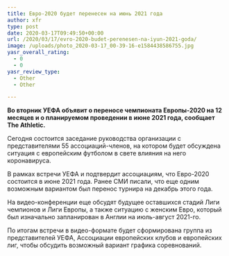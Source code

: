 ```yaml
---
title: Евро-2020 будет перенесен на июнь 2021 года
author: xfr
type: post
date: 2020-03-17T09:49:50+00:00
url: /2020/03/17/evro-2020-budet-perenesen-na-iyun-2021-goda/
image: /uploads/photo_2020-03-17_00-39-16-e1584438586755.jpg
yasr_overall_rating:
  - 0
  - 0
yasr_review_type:
  - Other
  - Other

---
```

**Во вторник УЕФА объявит о переносе чемпионата Европы-2020 на 12 месяцев и о планируемом проведении в июне 2021 года, сообщает The Athletic.**

Сегодня состоится заседание руководства организации с представителями 55 ассоциаций-членов, на котором будет обсуждена ситуация с европейским футболом в свете влияния на него коронавируса.

В рамках встречи УЕФА и подтвердит ассоциациям, что Евро-2020 состоится в июне 2021 года. Ранее СМИ писали, что еще одним возможным вариантом был перенос турнира на декабрь этого года.

На видео-конференции еще обсудят будущее оставшихся стадий Лиги чемпионов и Лиги Европы, а также ситуацию с женским Евро, который был изначально запланирован в Англии на июль-август 2021-го.

По итогам встречи в видео-формате будет сформирована группа из представителей УЕФА, Ассоциации европейских клубов и европейских лиг, чтобы обсудить возможный вариант графика соревнований.